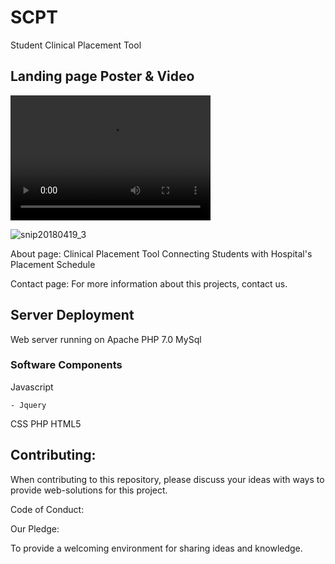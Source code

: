 # SCPT
Student Clinical Placement Tool

## Landing page Poster & Video

<video src="./img/scptgithub.mp4" width="320" height="200" controls preload></video>

![snip20180419_3](https://user-images.githubusercontent.com/33673071/39100786-6696a8cc-465d-11e8-9344-1a2bc84bfb79.png)


About page: Clinical Placement Tool Connecting Students with Hospital's Placement Schedule

Contact page: For more information about this projects, contact us.

## Server Deployment

Web server running on Apache
PHP 7.0
MySql

### Software Components

Javascript

    - Jquery

CSS
PHP
HTML5


## Contributing:

When contributing to this repository, please discuss your ideas with ways to provide web-solutions for this project.

Code of Conduct:

Our Pledge:

To provide a welcoming environment for sharing ideas and knowledge.

